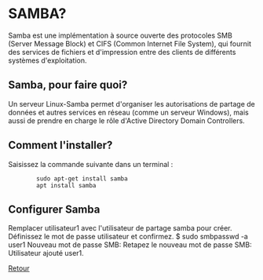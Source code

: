 <h1>SAMBA?</h1>
<p>Samba est une implémentation à source ouverte des protocoles SMB (Server Message Block) et CIFS 
    (Common Internet File System), qui fournit des services de fichiers et d'impression entre des 
    clients de différents systèmes d'exploitation.</p>
    <h2>Samba, pour faire quoi?</h2>
    <p>Un serveur Linux-Samba permet d'organiser les autorisations de partage de données et
         autres services en réseau (comme un serveur Windows), mais aussi de prendre en charge
          le rôle d'Active Directory Domain Controllers.</p>
          <h2>Comment l'installer?</h2>
          <p>Saisissez la commande suivante dans un terminal :

            sudo apt-get install samba
            apt install samba
</p>
            
  <h2>Configurer Samba</h2> 
            <p>Remplacer utilisateur1 avec l'utilisateur de partage samba pour créer. Définissez le mot 
                de passe utilisateur et confirmez. $ sudo smbpasswd -a user1 Nouveau mot de passe SMB: Retapez 
                le nouveau mot de passe SMB: Utilisateur ajouté user1.</p>
                        <a href="https://github.com/NyAina2/Sys_serveur">Retour</a>
